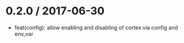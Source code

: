 0.2.0 / 2017-06-30
 ==================

   * feat(config): allow enabling and disabling of cortex via config and env_var
